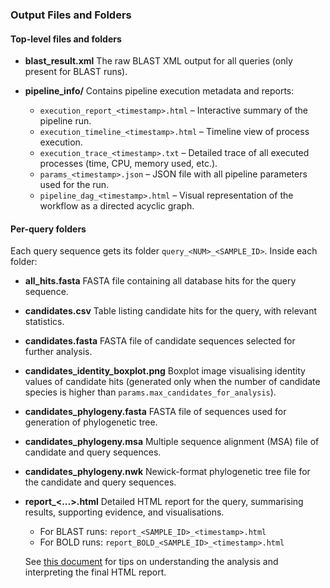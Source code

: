### Output Files and Folders

#### Top-level files and folders

- **blast_result.xml**
  The raw BLAST XML output for all queries (only present for BLAST runs).

- **pipeline_info/**
  Contains pipeline execution metadata and reports:
  - `execution_report_<timestamp>.html` – Interactive summary of the pipeline run.
  - `execution_timeline_<timestamp>.html` – Timeline view of process execution.
  - `execution_trace_<timestamp>.txt` – Detailed trace of all executed processes (time, CPU, memory used, etc.).
  - `params_<timestamp>.json` – JSON file with all pipeline parameters used for the run.
  - `pipeline_dag_<timestamp>.html` – Visual representation of the workflow as a directed acyclic graph.

#### Per-query folders

Each query sequence gets its folder `query_<NUM>_<SAMPLE_ID>`. Inside each folder:

- **all_hits.fasta**
  FASTA file containing all database hits for the query sequence.

- **candidates.csv**
  Table listing candidate hits for the query, with relevant statistics.

- **candidates.fasta**
  FASTA file of candidate sequences selected for further analysis.

- **candidates_identity_boxplot.png**
  Boxplot image visualising identity values of candidate hits (generated only when the number of candidate species is higher than `params.max_candidates_for_analysis`).

- **candidates_phylogeny.fasta**
  FASTA file of sequences used for generation of phylogenetic tree.

- **candidates_phylogeny.msa**
  Multiple sequence alignment (MSA) file of candidate and query sequences.

- **candidates_phylogeny.nwk**
  Newick-format phylogenetic tree file for the candidate and query sequences.

- **report_<...>.html**
  Detailed HTML report for the query, summarising results, supporting evidence, and visualisations.
  - For BLAST runs: `report_<SAMPLE_ID>_<timestamp>.html`
  - For BOLD runs:  `report_BOLD_<SAMPLE_ID>_<timestamp>.html`

  See [this document](https://qcif.github.io/taxodactyl/understanding-the-analysis.html) for tips on understanding the analysis and interpreting the final HTML report.
